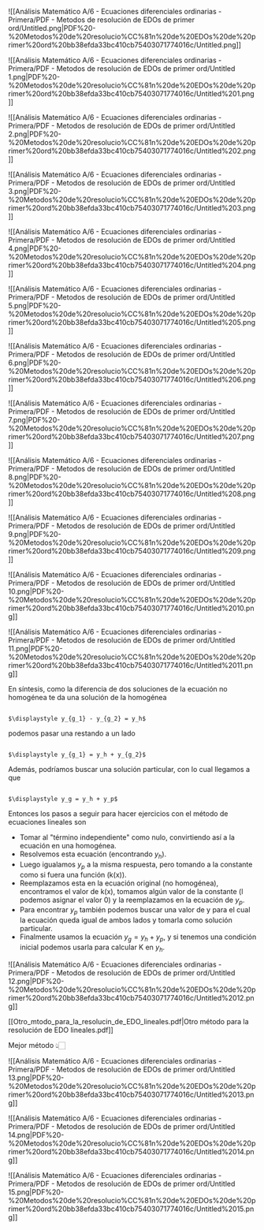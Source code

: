 ![[Análisis Matemático A/6 - Ecuaciones diferenciales ordinarias - Primera/PDF - Metodos de resolución de EDOs de primer ord/Untitled.png|PDF%20-%20Metodos%20de%20resolucio%CC%81n%20de%20EDOs%20de%20primer%20ord%20bb38efda33bc410cb75403071774016c/Untitled.png]]

![[Análisis Matemático A/6 - Ecuaciones diferenciales ordinarias - Primera/PDF - Metodos de resolución de EDOs de primer ord/Untitled 1.png|PDF%20-%20Metodos%20de%20resolucio%CC%81n%20de%20EDOs%20de%20primer%20ord%20bb38efda33bc410cb75403071774016c/Untitled%201.png]]

![[Análisis Matemático A/6 - Ecuaciones diferenciales ordinarias - Primera/PDF - Metodos de resolución de EDOs de primer ord/Untitled 2.png|PDF%20-%20Metodos%20de%20resolucio%CC%81n%20de%20EDOs%20de%20primer%20ord%20bb38efda33bc410cb75403071774016c/Untitled%202.png]]

![[Análisis Matemático A/6 - Ecuaciones diferenciales ordinarias - Primera/PDF - Metodos de resolución de EDOs de primer ord/Untitled 3.png|PDF%20-%20Metodos%20de%20resolucio%CC%81n%20de%20EDOs%20de%20primer%20ord%20bb38efda33bc410cb75403071774016c/Untitled%203.png]]

![[Análisis Matemático A/6 - Ecuaciones diferenciales ordinarias - Primera/PDF - Metodos de resolución de EDOs de primer ord/Untitled 4.png|PDF%20-%20Metodos%20de%20resolucio%CC%81n%20de%20EDOs%20de%20primer%20ord%20bb38efda33bc410cb75403071774016c/Untitled%204.png]]

![[Análisis Matemático A/6 - Ecuaciones diferenciales ordinarias - Primera/PDF - Metodos de resolución de EDOs de primer ord/Untitled 5.png|PDF%20-%20Metodos%20de%20resolucio%CC%81n%20de%20EDOs%20de%20primer%20ord%20bb38efda33bc410cb75403071774016c/Untitled%205.png]]

![[Análisis Matemático A/6 - Ecuaciones diferenciales ordinarias - Primera/PDF - Metodos de resolución de EDOs de primer ord/Untitled 6.png|PDF%20-%20Metodos%20de%20resolucio%CC%81n%20de%20EDOs%20de%20primer%20ord%20bb38efda33bc410cb75403071774016c/Untitled%206.png]]

![[Análisis Matemático A/6 - Ecuaciones diferenciales ordinarias - Primera/PDF - Metodos de resolución de EDOs de primer ord/Untitled 7.png|PDF%20-%20Metodos%20de%20resolucio%CC%81n%20de%20EDOs%20de%20primer%20ord%20bb38efda33bc410cb75403071774016c/Untitled%207.png]]

![[Análisis Matemático A/6 - Ecuaciones diferenciales ordinarias - Primera/PDF - Metodos de resolución de EDOs de primer ord/Untitled 8.png|PDF%20-%20Metodos%20de%20resolucio%CC%81n%20de%20EDOs%20de%20primer%20ord%20bb38efda33bc410cb75403071774016c/Untitled%208.png]]

![[Análisis Matemático A/6 - Ecuaciones diferenciales ordinarias - Primera/PDF - Metodos de resolución de EDOs de primer ord/Untitled 9.png|PDF%20-%20Metodos%20de%20resolucio%CC%81n%20de%20EDOs%20de%20primer%20ord%20bb38efda33bc410cb75403071774016c/Untitled%209.png]]

![[Análisis Matemático A/6 - Ecuaciones diferenciales ordinarias - Primera/PDF - Metodos de resolución de EDOs de primer ord/Untitled 10.png|PDF%20-%20Metodos%20de%20resolucio%CC%81n%20de%20EDOs%20de%20primer%20ord%20bb38efda33bc410cb75403071774016c/Untitled%2010.png]]

![[Análisis Matemático A/6 - Ecuaciones diferenciales ordinarias - Primera/PDF - Metodos de resolución de EDOs de primer ord/Untitled 11.png|PDF%20-%20Metodos%20de%20resolucio%CC%81n%20de%20EDOs%20de%20primer%20ord%20bb38efda33bc410cb75403071774016c/Untitled%2011.png]]

En síntesis, como la diferencia de dos soluciones de la ecuación no homogénea te da una solución de la homogénea

                                                              $\displaystyle y_{g_1} - y_{g_2} = y_h$

podemos pasar una restando a un lado

                                                              $\displaystyle y_{g_1} = y_h + y_{g_2}$

Además, podríamos buscar una solución particular, con lo cual llegamos a que

                                                              $\displaystyle y_g = y_h + y_p$

Entonces los pasos a seguir para hacer ejercicios con el método de ecuaciones lineales son

- Tomar al "término independiente" como nulo, convirtiendo así a la ecuación en una homogénea.
- Resolvemos esta ecuación (encontrando $y_h$).
- Luego igualamos $y_p$ a la misma respuesta, pero tomando a la constante como si fuera una función (k(x)).
- Reemplazamos esta en la ecuación original (no homogénea), encontramos el valor de k(x), tomamos algún valor de la constante (l podemos asignar el valor 0) y la reemplazamos en la ecuación de $y_p$.
- Para encontrar $y_p$ también podemos buscar una valor de y para el cual la ecuación queda igual de ambos lados y tomarla como solución particular.
- Finalmente usamos la ecuación  $\displaystyle y_g = y_h + y_p$, y si tenemos una condición inicial podemos usarla para calcular K en $y_h$.

![[Análisis Matemático A/6 - Ecuaciones diferenciales ordinarias - Primera/PDF - Metodos de resolución de EDOs de primer ord/Untitled 12.png|PDF%20-%20Metodos%20de%20resolucio%CC%81n%20de%20EDOs%20de%20primer%20ord%20bb38efda33bc410cb75403071774016c/Untitled%2012.png]]

[[Otro_mtodo_para_la_resolucin_de_EDO_lineales.pdf|Otro método para la resolución de EDO lineales.pdf]]

Mejor método 👆🏻

![[Análisis Matemático A/6 - Ecuaciones diferenciales ordinarias - Primera/PDF - Metodos de resolución de EDOs de primer ord/Untitled 13.png|PDF%20-%20Metodos%20de%20resolucio%CC%81n%20de%20EDOs%20de%20primer%20ord%20bb38efda33bc410cb75403071774016c/Untitled%2013.png]]

![[Análisis Matemático A/6 - Ecuaciones diferenciales ordinarias - Primera/PDF - Metodos de resolución de EDOs de primer ord/Untitled 14.png|PDF%20-%20Metodos%20de%20resolucio%CC%81n%20de%20EDOs%20de%20primer%20ord%20bb38efda33bc410cb75403071774016c/Untitled%2014.png]]

![[Análisis Matemático A/6 - Ecuaciones diferenciales ordinarias - Primera/PDF - Metodos de resolución de EDOs de primer ord/Untitled 15.png|PDF%20-%20Metodos%20de%20resolucio%CC%81n%20de%20EDOs%20de%20primer%20ord%20bb38efda33bc410cb75403071774016c/Untitled%2015.png]]
